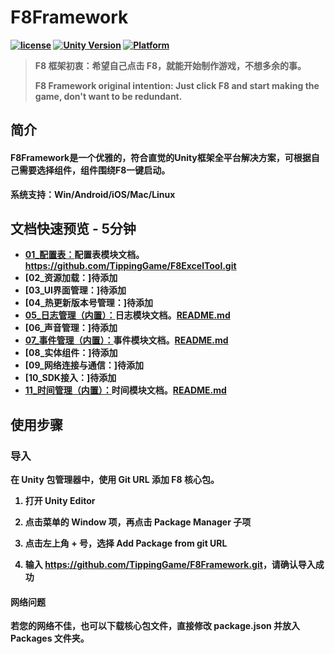 # <strong>F8Framework

[![license](http://img.shields.io/badge/license-MIT-green.svg)](https://opensource.org/licenses/MIT) [![Unity Version](https://img.shields.io/badge/unity-2021.3.15f1-blue)](https://unity.com) [![Platform](https://img.shields.io/badge/platform-Win%20%7C%20Android%20%7C%20iOS%20%7C%20Mac%20%7C%20Linux-orange)]() 

> F8 框架初衷：希望自己点击 F8，就能开始制作游戏，不想多余的事。
> 
> F8 Framework original intention: Just click F8 and start making the game, don't want to be redundant.

## 简介
#### F8Framework是一个优雅的，符合直觉的Unity框架全平台解决方案，可根据自己需要选择组件，组件围绕F8一键启动。  
系统支持：Win/Android/iOS/Mac/Linux  

## 文档快速预览 - 5分钟
* [01_配置表：](https://github.com/TippingGame/F8ExcelTool.git)配置表模块文档。https://github.com/TippingGame/F8ExcelTool.git  
* [02_资源加载：]待添加  
* [03_UI界面管理：]待添加  
* [04_热更新版本号管理：]待添加  
* [05_日志管理（内置）：](https://github.com/TippingGame/F8Framework/blob/main/Tests/Log/README.md)日志模块文档。[README.md](https://github.com/TippingGame/F8Framework/blob/main/Tests/Log/README.md)  
* [06_声音管理：]待添加  
* [07_事件管理（内置）：](https://github.com/TippingGame/F8Framework/blob/main/Tests/Event/README.md)事件模块文档。[README.md](https://github.com/TippingGame/F8Framework/blob/main/Tests/Event/README.md)  
* [08_实体组件：]待添加  
* [09_网络连接与通信：]待添加  
* [10_SDK接入：]待添加  
* [11_时间管理（内置）：](https://github.com/TippingGame/F8Framework/blob/main/Tests/Timer/README.md)时间模块文档。[README.md](https://github.com/TippingGame/F8Framework/blob/main/Tests/Timer/README.md)  

## 使用步骤

### 导入

在 Unity 包管理器中，使用 Git URL 添加 F8 核心包。

1. 打开 Unity Editor

2. 点击菜单的 **Window** 项，再点击 **Package Manager** 子项

3. 点击左上角 **+** 号，选择 **Add Package from git URL**

4. 输入 <https://github.com/TippingGame/F8Framework.git>，请确认导入成功

#### 网络问题

若您的网络不佳，也可以下载核心包文件，直接修改 package.json 并放入 Packages 文件夹。